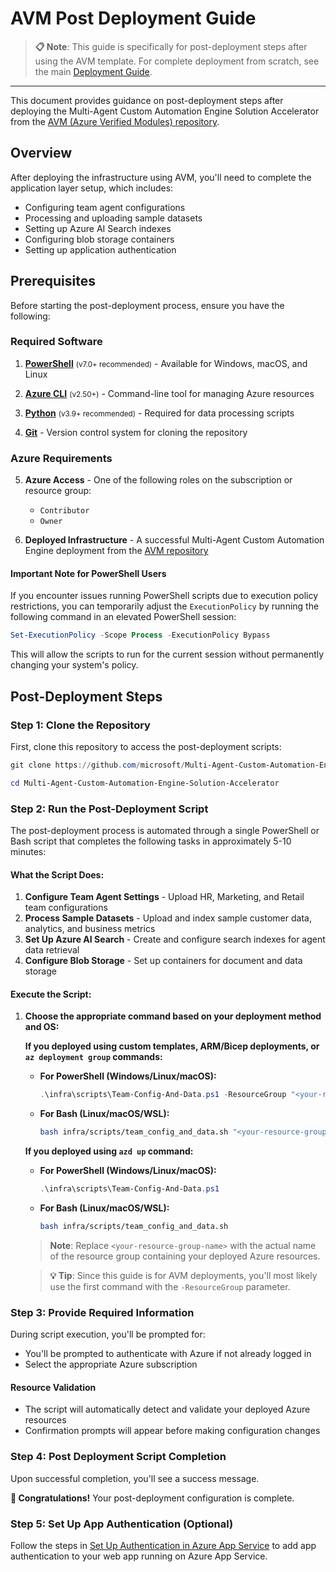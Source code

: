 # AVM Post Deployment Guide

> **📋 Note**: This guide is specifically for post-deployment steps after using the AVM template. For complete deployment from scratch, see the main [Deployment Guide](./DeploymentGuide.md).

---

This document provides guidance on post-deployment steps after deploying the Multi-Agent Custom Automation Engine Solution Accelerator from the [AVM (Azure Verified Modules) repository](https://github.com/Azure/bicep-registry-modules/tree/main/avm/ptn/sa/multi-agent-custom-automation-engine).

## Overview

After deploying the infrastructure using AVM, you'll need to complete the application layer setup, which includes:
- Configuring team agent configurations
- Processing and uploading sample datasets
- Setting up Azure AI Search indexes
- Configuring blob storage containers
- Setting up application authentication

## Prerequisites

Before starting the post-deployment process, ensure you have the following:

### Required Software

1. **[PowerShell](https://learn.microsoft.com/en-us/powershell/scripting/install/installing-powershell?view=powershell-7.4)** <small>(v7.0+ recommended)</small> - Available for Windows, macOS, and Linux

2. **[Azure CLI](https://learn.microsoft.com/en-us/cli/azure/install-azure-cli)** <small>(v2.50+)</small> - Command-line tool for managing Azure resources

3. **[Python](https://www.python.org/downloads/)** <small>(v3.9+ recommended)</small> - Required for data processing scripts

4. **[Git](https://git-scm.com/downloads/)** - Version control system for cloning the repository

### Azure Requirements

5. **Azure Access** - One of the following roles on the subscription or resource group:
   - `Contributor` 
   - `Owner`

6. **Deployed Infrastructure** - A successful Multi-Agent Custom Automation Engine deployment from the [AVM repository](https://github.com/Azure/bicep-registry-modules/tree/main/avm/ptn/sa/multi-agent-custom-automation-engine)

#### **Important Note for PowerShell Users**

If you encounter issues running PowerShell scripts due to execution policy restrictions, you can temporarily adjust the `ExecutionPolicy` by running the following command in an elevated PowerShell session:

```powershell
Set-ExecutionPolicy -Scope Process -ExecutionPolicy Bypass
```

This will allow the scripts to run for the current session without permanently changing your system's policy.

## Post-Deployment Steps

### Step 1: Clone the Repository

First, clone this repository to access the post-deployment scripts:

```powershell
git clone https://github.com/microsoft/Multi-Agent-Custom-Automation-Engine-Solution-Accelerator.git
```
```powershell
cd Multi-Agent-Custom-Automation-Engine-Solution-Accelerator
```

### Step 2: Run the Post-Deployment Script

The post-deployment process is automated through a single PowerShell or Bash script that completes the following tasks in approximately 5-10 minutes:

#### What the Script Does:
1. **Configure Team Agent Settings** - Upload HR, Marketing, and Retail team configurations
2. **Process Sample Datasets** - Upload and index sample customer data, analytics, and business metrics
3. **Set Up Azure AI Search** - Create and configure search indexes for agent data retrieval
4. **Configure Blob Storage** - Set up containers for document and data storage

#### Execute the Script:

1. **Choose the appropriate command based on your deployment method and OS:**

   **If you deployed using custom templates, ARM/Bicep deployments, or `az deployment group` commands:**

   - **For PowerShell (Windows/Linux/macOS):**
     ```powershell
     .\infra\scripts\Team-Config-And-Data.ps1 -ResourceGroup "<your-resource-group-name>"
     ```

   - **For Bash (Linux/macOS/WSL):**
     ```bash
     bash infra/scripts/team_config_and_data.sh "<your-resource-group-name>"
     ```
   
   **If you deployed using `azd up` command:**

   - **For PowerShell (Windows/Linux/macOS):**
     ```powershell
     .\infra\scripts\Team-Config-And-Data.ps1
     ```

   - **For Bash (Linux/macOS/WSL):**
     ```bash
     bash infra/scripts/team_config_and_data.sh
     ```
   
   > **Note**: Replace `<your-resource-group-name>` with the actual name of the resource group containing your deployed Azure resources.

   > **💡 Tip**: Since this guide is for AVM deployments, you'll most likely use the first command with the `-ResourceGroup` parameter.

### Step 3: Provide Required Information

During script execution, you'll be prompted for:

- You'll be prompted to authenticate with Azure if not already logged in
- Select the appropriate Azure subscription

#### Resource Validation
- The script will automatically detect and validate your deployed Azure resources
- Confirmation prompts will appear before making configuration changes

### Step 4: Post Deployment Script Completion

Upon successful completion, you'll see a success message.

**🎉 Congratulations!** Your post-deployment configuration is complete.

### Step 5: Set Up App Authentication (Optional)

Follow the steps in [Set Up Authentication in Azure App Service](azure_app_service_auth_setup.md) to add app authentication to your web app running on Azure App Service.